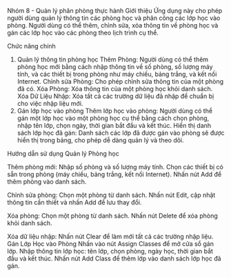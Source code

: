Nhóm 8 - Quản lý phân phòng thực hành
Giới thiệu
Ứng dụng này cho phép người dùng quản lý thông tin các phòng học và phân công các lớp học vào phòng. Người dùng có thể thêm, chỉnh sửa, xóa thông tin về phòng học và gán các lớp học vào các phòng theo lịch trình cụ thể.

Chức năng chính
1. Quản lý thông tin phòng học
Thêm Phòng: Người dùng có thể thêm phòng học mới bằng cách nhập thông tin về số phòng, số lượng máy tính, và các thiết bị trong phòng như máy chiếu, bảng trắng, và kết nối Internet.
Chỉnh sửa Phòng: Cho phép chỉnh sửa thông tin của một phòng đã có.
Xóa Phòng: Xóa thông tin của một phòng học khỏi danh sách.
Xóa Dữ Liệu Nhập: Xóa tất cả các trường dữ liệu đã nhập để chuẩn bị cho việc nhập liệu mới.
2. Gán lớp học vào phòng
Thêm lớp học vào phòng: Người dùng có thể gán một lớp học vào một phòng học cụ thể bằng cách chọn phòng, nhập tên lớp, chọn ngày, thời gian bắt đầu và kết thúc.
Hiển thị danh sách lớp học đã gán: Danh sách các lớp đã được gán vào phòng sẽ được hiển thị trong bảng, cho phép dễ dàng quản lý và theo dõi.

Hướng dẫn sử dụng
Quản lý Phòng học

Thêm phòng mới:
Nhập số phòng và số lượng máy tính.
Chọn các thiết bị có sẵn trong phòng (máy chiếu, bảng trắng, kết nối Internet).
Nhấn nút Add để thêm phòng vào danh sách.

Chỉnh sửa phòng:
Chọn một phòng từ danh sách.
Nhấn nút Edit, cập nhật thông tin cần thiết và nhấn Add để lưu thay đổi.

Xóa phòng:
Chọn một phòng từ danh sách.
Nhấn nút Delete để xóa phòng khỏi danh sách.

Xóa dữ liệu nhập:
Nhấn nút Clear để làm mới tất cả các trường nhập liệu.
Gán Lớp Học vào Phòng
Nhấn vào nút Assign Classes để mở cửa sổ gán lớp.
Nhập thông tin lớp học: tên lớp, chọn phòng, ngày học, thời gian bắt đầu và kết thúc.
Nhấn nút Add Class để thêm lớp vào danh sách lớp học đã gán.